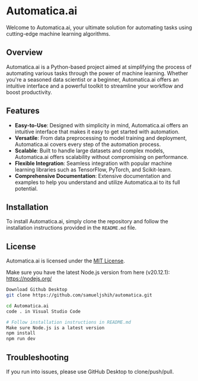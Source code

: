 # Automatica.ai

Welcome to Automatica.ai, your ultimate solution for automating tasks using cutting-edge machine learning algorithms.

## Overview

Automatica.ai is a Python-based project aimed at simplifying the process of automating various tasks through the power of machine learning. Whether you're a seasoned data scientist or a beginner, Automatica.ai offers an intuitive interface and a powerful toolkit to streamline your workflow and boost productivity.

## Features

- **Easy-to-Use**: Designed with simplicity in mind, Automatica.ai offers an intuitive interface that makes it easy to get started with automation.
- **Versatile**: From data preprocessing to model training and deployment, Automatica.ai covers every step of the automation process.
- **Scalable**: Built to handle large datasets and complex models, Automatica.ai offers scalability without compromising on performance.
- **Flexible Integration**: Seamless integration with popular machine learning libraries such as TensorFlow, PyTorch, and Scikit-learn.
- **Comprehensive Documentation**: Extensive documentation and examples to help you understand and utilize Automatica.ai to its full potential.

## Installation

To install Automatica.ai, simply clone the repository and follow the installation instructions provided in the `README.md` file.

## License

Automatica.ai is licensed under the [MIT License](LICENSE).

Make sure you have the latest Node.js version from here (v20.12.1): https://nodejs.org/

```bash
Download Github Desktop
git clone https://github.com/samueljshih/automatica.git

cd Automatica.ai
code . in Visual Studio Code

# Follow installation instructions in README.md
Make sure Node.js is a latest version
npm install
npm run dev
```

## Troubleshooting

If you run into issues, please use GitHub Desktop to clone/push/pull.
